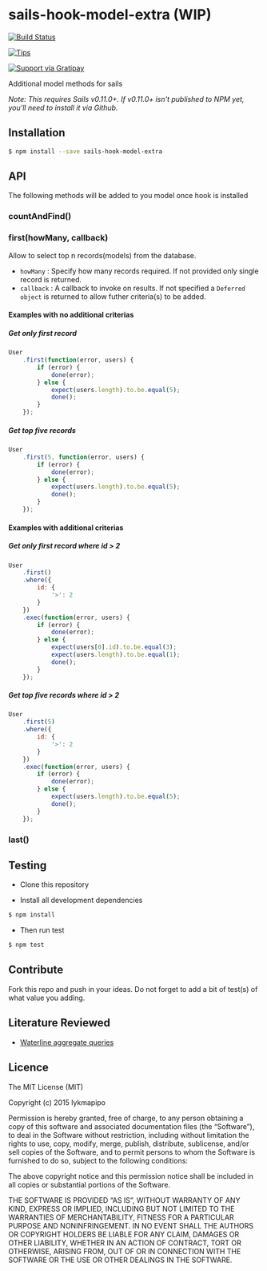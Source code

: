 sails-hook-model-extra (WIP)
============================

[![Build Status](https://travis-ci.org/lykmapipo/sails-hook-model-extra.svg?branch=master)](https://travis-ci.org/lykmapipo/sails-hook-model-extra)

[![Tips](https://img.shields.io/gratipay/lykmapipo.svg)](https://gratipay.com/lykmapipo/)

[![Support via Gratipay](https://cdn.rawgit.com/gratipay/gratipay-badge/2.3.0/dist/gratipay.svg)](https://gratipay.com/lykmapipo/)

Additional model methods for sails

*Note: This requires Sails v0.11.0+.  If v0.11.0+ isn't published to NPM yet, you'll need to install it via Github.*

## Installation
```sh
$ npm install --save sails-hook-model-extra
```

## API
The following methods will be added to you model once hook is installed

### countAndFind()

### first(howMany, callback)
Allow to select top n records(models) from the database.

- `howMany` : Specify how many records required. If not provided only single record is returned.
- `callback` : A callback to invoke on results. If not specified a `Deferred object` is returned to allow futher criteria(s) to be added.

#### Examples with no additional criterias

##### Get only first record
```js
User
    .first(function(error, users) {
        if (error) {
            done(error);
        } else {
            expect(users.length).to.be.equal(5);
            done();
        }
    });
```

##### Get top five records
```js
User
    .first(5, function(error, users) {
        if (error) {
            done(error);
        } else {
            expect(users.length).to.be.equal(5);
            done();
        }
    });
```

#### Examples with additional criterias

##### Get only first record where id > 2
```js
User
    .first()
    .where({
        id: {
            '>': 2
        }
    })
    .exec(function(error, users) {
        if (error) {
            done(error);
        } else {
            expect(users[0].id).to.be.equal(3);
            expect(users.length).to.be.equal(1);
            done();
        }
    });
```

##### Get top five records where id > 2
```js
User
    .first(5)
    .where({
        id: {
            '>': 2
        }
    })
    .exec(function(error, users) {
        if (error) {
            done(error);
        } else {
            expect(users.length).to.be.equal(5);
            done();
        }
    });
```

### last()

## Testing
* Clone this repository

* Install all development dependencies
```sh
$ npm install
```

* Then run test
```sh
$ npm test
```

## Contribute

Fork this repo and push in your ideas. Do not forget to add a bit of test(s) of what value you adding.

## Literature Reviewed

- [Waterline aggregate queries](https://github.com/balderdashy/waterline/issues/61)


## Licence

The MIT License (MIT)

Copyright (c) 2015 lykmapipo

Permission is hereby granted, free of charge, to any person obtaining a copy of this software and associated documentation files (the “Software”), to deal in the Software without restriction, including without limitation the rights to use, copy, modify, merge, publish, distribute, sublicense, and/or sell copies of the Software, and to permit persons to whom the Software is furnished to do so, subject to the following conditions:

The above copyright notice and this permission notice shall be included in all copies or substantial portions of the Software.

THE SOFTWARE IS PROVIDED “AS IS”, WITHOUT WARRANTY OF ANY KIND, EXPRESS OR IMPLIED, INCLUDING BUT NOT LIMITED TO THE WARRANTIES OF MERCHANTABILITY, FITNESS FOR A PARTICULAR PURPOSE AND NONINFRINGEMENT. IN NO EVENT SHALL THE AUTHORS OR COPYRIGHT HOLDERS BE LIABLE FOR ANY CLAIM, DAMAGES OR OTHER LIABILITY, WHETHER IN AN ACTION OF CONTRACT, TORT OR OTHERWISE, ARISING FROM, OUT OF OR IN CONNECTION WITH THE SOFTWARE OR THE USE OR OTHER DEALINGS IN THE SOFTWARE. 